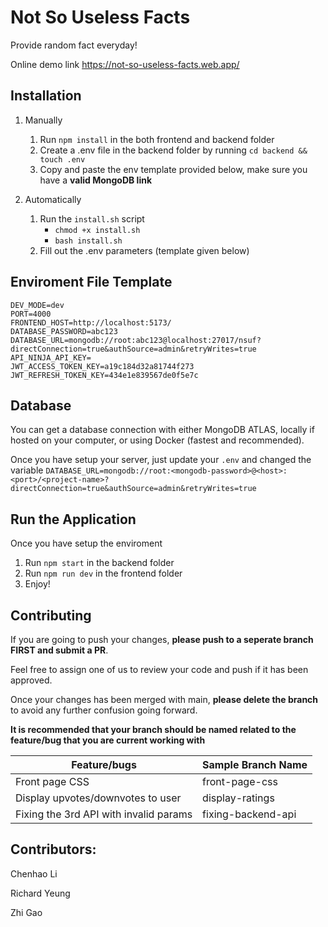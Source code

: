 # Not So Useless Facts

Provide random fact everyday!

Online demo link https://not-so-useless-facts.web.app/


## Installation
1. Manually
    1. Run `npm install` in the both frontend and backend folder
    2. Create a .env file in the backend folder by running `cd backend && touch .env`
    3. Copy and paste the env template provided below, make sure you have a **valid MongoDB link**
        
2. Automatically
    1. Run the `install.sh` script
        - `chmod +x install.sh`
        - `bash install.sh`
    2. Fill out the .env parameters (template given below)


## Enviroment File Template
```
DEV_MODE=dev
PORT=4000
FRONTEND_HOST=http://localhost:5173/
DATABASE_PASSWORD=abc123
DATABASE_URL=mongodb://root:abc123@localhost:27017/nsuf?directConnection=true&authSource=admin&retryWrites=true
API_NINJA_API_KEY=
JWT_ACCESS_TOKEN_KEY=a19c184d32a81744f273
JWT_REFRESH_TOKEN_KEY=434e1e839567de0f5e7c
```

## Database
You can get a database connection with either MongoDB ATLAS, locally if hosted on your computer, or using Docker (fastest and recommended).

Once you have setup your server, just update your `.env` and changed the variable `DATABASE_URL=mongodb://root:<mongodb-password>@<host>:<port>/<project-name>?directConnection=true&authSource=admin&retryWrites=true`

## Run the Application
Once you have setup the enviroment
1. Run `npm start` in the backend folder
2. Run `npm run dev` in the frontend folder
3. Enjoy!

## Contributing
If you are going to push your changes, **please push to a seperate branch FIRST and submit a PR**.

Feel free to assign one of us to review your code and push if it has been approved.

Once your changes has been merged with main, **please delete the branch** to avoid any further confusion going forward.

**It is recommended that your branch should be named related to the feature/bug that you are current working with**

|Feature/bugs| Sample Branch Name |
--------------|-----------------
|Front page CSS | front-page-css|
|Display upvotes/downvotes to user | display-ratings|
|Fixing the 3rd API with invalid params | fixing-backend-api|

## Contributors:
Chenhao Li

Richard Yeung

Zhi Gao
